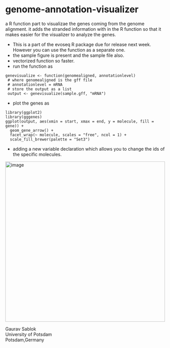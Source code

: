 # genome-annotation-visualizer

a R function part to visualizae the genes coming from the genome alignment. it adds the stranded information with in the R function so that it makes easier for the visualizer to analyze the genes.

- This is a part of the evoseq R package due for release next week. However you can use the function as a separate one.
- the sample figure is present and the sample file also. 
- vectorized function so faster.
- run the function as 
```
genevisualize <- function(genomealigned, annotationlevel)
 # where genomealigned is the gff file 
 # annotationlevel = mRNA
 # store the output as a list 
 output <- genevisualize(sample.gff, "mRNA")
```
- plot the genes as 
```
library(ggplot2)
library(gggenes)
ggplot(output, aes(xmin = start, xmax = end, y = molecule, fill = gene)) +
  geom_gene_arrow() +
  facet_wrap(~ molecule, scales = "free", ncol = 1) +
  scale_fill_brewer(palette = "Set3")
```
- adding a new variable declaration which allows you to change the ids of the specific molecules.

<img src="https://github.com/sablokgaurav/genome-annotation-visualizer/blob/main/genome-annotation-visualizer-new.png" alt="image" width="500" height="auto" align = "center">

Gaurav Sablok \
University of Potsdam \
Potsdam,Germany



